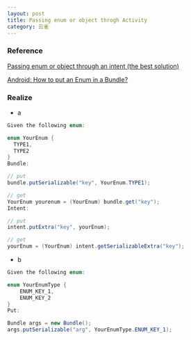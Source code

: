 ```yaml
---
layout: post
title: Passing enum or object throgh Activity 
category: 云雀
---
```


### Reference

[Passing enum or object through an intent (the best solution)](http://stackoverflow.com/questions/2836256/passing-enum-or-object-through-an-intent-the-best-solution)

[Android: How to put an Enum in a Bundle?](http://stackoverflow.com/questions/3293020/android-how-to-put-an-enum-in-a-bundle)

### Realize
 - a

```Java
Given the following enum:

enum YourEnum {
  TYPE1,
  TYPE2
}
Bundle:

// put
bundle.putSerializable("key", YourEnum.TYPE1);

// get 
YourEnum yourenum = (YourEnum) bundle.get("key");
Intent:

// put
intent.putExtra("key", yourEnum);

// get
yourEnum = (YourEnum) intent.getSerializableExtra("key");
```

 - b

```Java
Given the following enum:

enum YourEnumType {
    ENUM_KEY_1, 
    ENUM_KEY_2
}
Put:

Bundle args = new Bundle();
args.putSerializable("arg", YourEnumType.ENUM_KEY_1);
```

